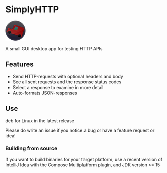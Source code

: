# SimplyHTTP
<img src=https://github.com/Veikkosuhonen/SimplyHTTP/blob/master/src/main/resources/icon.png width=64>

A small GUI desktop app for testing HTTP APIs



## Features

- Send HTTP-requests with optional headers and body
- See all sent requests and the response status codes
- Select a response to examine in more detail
- Auto-formats JSON-responses

## Use

deb for Linux in the latest release

Please do write an issue if you notice a bug or have a feature request or idea!

### Building from source

If you want to build binaries for your target platform, use a recent version of IntelliJ Idea with the Compose Multiplatform plugin, and JDK version >= 15
